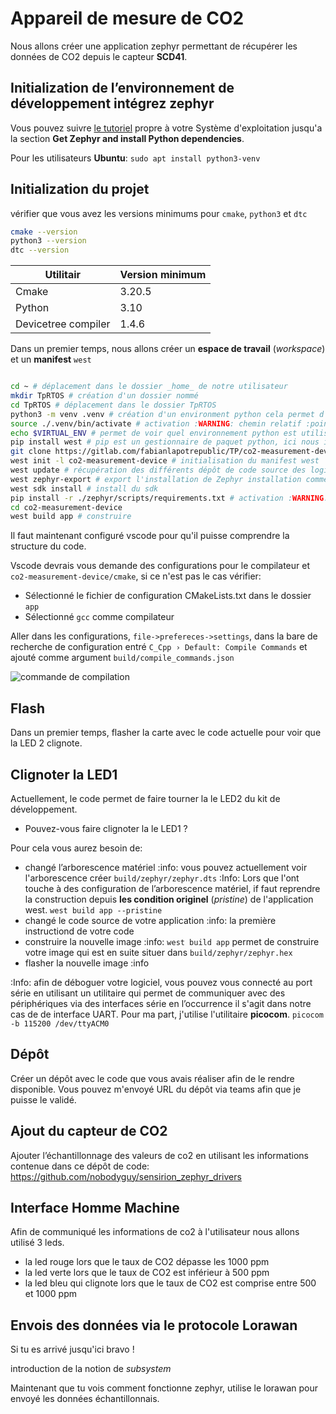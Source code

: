 # Appareil de mesure de CO2

Nous allons créer une application zephyr permettant de récupérer les données de CO2 depuis le capteur **SCD41**.

## Initialization de l’environnement de développement intégrez zephyr 

Vous pouvez suivre [le tutoriel](https://docs.zephyrproject.org/latest/develop/getting_started/index.html) propre à votre Système d'exploitation jusqu'a la section **Get Zephyr and install Python dependencies**.

Pour les utilisateurs **Ubuntu**: 
`sudo apt install python3-venv`

## Initialization du projet

vérifier que vous avez les versions minimums pour `cmake`, `python3` et `dtc`

```bash
cmake --version
python3 --version
dtc --version
```

|Utilitair|Version minimum|
|--|--|
|Cmake|3.20.5|
|Python|3.10|
|Devicetree compiler|1.4.6|

Dans un premier temps, nous allons créer un **espace de travail** (_workspace_) et un **manifest** `west`

```bash

cd ~ # déplacement dans le dossier _home_ de notre utilisateur
mkdir TpRTOS # création d'un dossier nommé
cd TpRTOS # déplacement dans le dossier TpRTOS
python3 -m venv .venv # création d'un environment python cela permet d'installé des dépendances python nécessaire :WARNING: cette command utiliser un chemin relatif, la commande dois donc toujours être executer dans le dossier correspondant 
source ./.venv/bin/activate # activation :WARNING: chemin relatif :point_up: :WARNING: l'activation de l’environnement python virtuel dois se faire A CHAQUE FOIS que vous voulez utiliser une commande west 
echo $VIRTUAL_ENV # permet de voir quel environnement python est utilisé 
pip install west # pip est un gestionnaire de paquet python, ici nous installons le paquet west pour pouvoir utiliser ce logiciel en ligne de commande
git clone https://gitlab.com/fabianlapotrepublic/TP/co2-measurement-device co2-measurement-device # clone en local d'un dépôt de code git distant (localisé https://github.com/zephyrproject-rtos/example-application) dans le dossier _co2-measurement-device_. Attention, ici le mot device ne signifie pas périphérique mais appareille puis que nous créer un manifest west pour générer un système d'exploitation permettant de créer un **appareil de mesure de co2**.
west init -l co2-measurement-device # initialisation du manifest west
west update # récupération des différents dépôt de code source des logiciels utiliser pour le projet CO2-measurement-device
west zephyr-export # export l'installation de Zephyr installation comme configuration CMake
west sdk install # install du sdk
pip install -r ./zephyr/scripts/requirements.txt # activation :WARNING: chemin relatif :point_up: :WARNING:
cd co2-measurement-device
west build app # construire 
```

Il faut maintenant configuré vscode pour qu'il puisse comprendre la structure du code.

Vscode devrais vous demande des configurations pour le compilateur et `co2-measurement-device/cmake`, si ce n'est pas le cas vérifier:
* Sélectionné le fichier de configuration CMakeLists.txt dans le dossier `app`
* Sélectionné `gcc` comme compilateur

Aller dans les configurations, `file->prefereces->settings`, dans la bare de recherche de configuration entré `C_Cpp › Default: Compile Commands` et ajouté comme argument `build/compile_commands.json`

![commande de compilation](assets/image.png)

## Flash

Dans un premier temps, flasher la carte avec le code actuelle pour voir que la LED 2 clignote.

## Clignoter la LED1

Actuellement, le code permet de faire tourner la le LED2 du kit de développement. 

* Pouvez-vous faire clignoter la le LED1 ?

Pour cela vous aurez besoin de:
* changé l’arborescence matériel
:info: vous pouvez actuellement voir l'arborescence créer `build/zephyr/zephyr.dts`
:Info: Lors que l'ont touche à des configuration de l’arborescence matériel, if faut reprendre la construction depuis **les condition originel** (_pristine_) de l'application west. `west build app --pristine`
* changé le code source de votre application
:info: la première instructiond de votre code
* construire la nouvelle image
:info: `west build app` permet de construire votre image qui est en suite situer dans `build/zephyr/zephyr.hex`
* flasher la nouvelle image
:info


:Info: afin de déboguer votre logiciel, vous pouvez vous connecté au port série en utilisant un utilitaire qui permet de communiquer avec des périphériques via des interfaces série en l’occurrence il s'agit dans notre cas de de interface UART. Pour ma part, j'utilise l'utilitaire **picocom**. `picocom -b 115200 /dev/ttyACM0`

## Dépôt

Créer un dépôt avec le code que vous avais réaliser afin de le rendre disponible. Vous pouvez m'envoyé URL du dépôt via teams afin que je puisse le validé.

## Ajout du capteur de CO2

Ajouter l’échantillonnage des valeurs de co2 en utilisant les informations contenue dans ce dépôt de code: https://github.com/nobodyguy/sensirion_zephyr_drivers

## Interface Homme Machine

Afin de communiqué les informations de co2 à l'utilisateur nous allons utilisé 3 leds.

* la led rouge lors que le taux de CO2 dépasse les 1000 ppm
* la led verte lors que le taux de CO2 est inférieur à 500 ppm
* la led bleu qui clignote lors que le taux de CO2 est comprise entre 500 et 1000 ppm

## Envois des données via le protocole Lorawan

Si tu es arrivé jusqu'ici bravo ! 

introduction de la notion de _subsystem_

Maintenant que tu vois comment fonctionne zephyr, utilise le lorawan pour envoyé les données échantillonnais.
